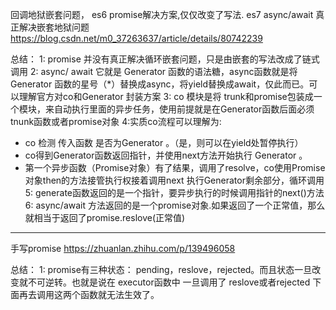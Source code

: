 
回调地狱嵌套问题， es6 promise解决方案,仅仅改变了写法. es7 async/await 真正解决嵌套地狱问题
https://blog.csdn.net/m0_37263637/article/details/80742239

总结：
1: promise 并没有真正解决循环嵌套问题，只是由嵌套的写法改成了链式调用
2: async/ await 它就是 Generator 函数的语法糖，async函数就是将 Generator 函数的星号（*）替换成async，将yield替换成await，仅此而已。可以理解官方对co和Generator 封装方案
3: co 模块是将 trunk和promise包装成一个模块，来自动执行里面的异步任务，使用前提就是在Generator函数后面必须tnunk函数或者promise对象
4:实质co流程可以理解为:
- co 检测 传入函数 是否为Generator 。（是，则可以在yield处暂停执行）
- co得到Generator函数返回指针，并使用next方法开始执行 Generator 。
- 第一个异步函数（Promise对象）有了结果，调用了resolve，co使用Promise 对象then的方法接管执行权接着调用next 执行Generator剩余部分，循环调用
5: generate函数返回的是一个指针，要异步执行的时候调用指针的next()方法
6: async/await 方法返回的是一个promise对象.如果返回了一个正常值，那么就相当于返回了promise.reslove(正常值)
--- 
手写promise
https://zhuanlan.zhihu.com/p/139496058  

总结：
1: promise有三种状态： pending，reslove，rejected。而且状态一旦改变就不可逆转。也就是说在 executor函数中 一旦调用了 reslove或者rejected 下面再去调用这两个函数就无法生效了。

<!--stackedit_data:
eyJoaXN0b3J5IjpbODc3OTk1NTIwLC02MzY2MDYxMzMsNzMwOT
k4MTE2XX0=
-->